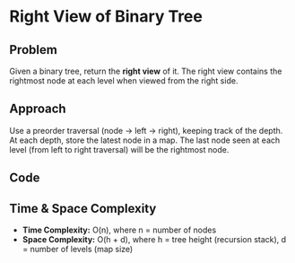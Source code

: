 # Right View of Binary Tree

## Problem

Given a binary tree, return the **right view** of it. The right view contains the rightmost node at each level when viewed from the right side.

## Approach

Use a preorder traversal (node → left → right), keeping track of the depth. At each depth, store the latest node in a map. The last node seen at each level (from left to right traversal) will be the rightmost node.

## Code



## Time & Space Complexity

* **Time Complexity:** O(n), where n = number of nodes
* **Space Complexity:** O(h + d), where h = tree height (recursion stack), d = number of levels (map size)
